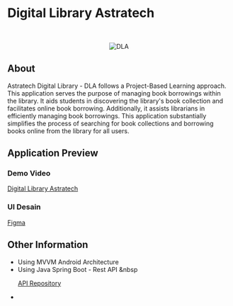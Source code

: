 # Digital Library Astratech
</br>
<p align="center"> <img src="https://github.com/R-04-maker/DLA/assets/72561531/c2c28651-e624-4a40-8ed3-b69c23fc97fd" alt="DLA" /> </p>

## About
Astratech Digital Library - DLA follows a Project-Based Learning approach. This application serves the purpose of managing book borrowings within the library. It aids students in discovering the library's book collection and facilitates online book borrowing. Additionally, it assists librarians in efficiently managing book borrowings. This application substantially simplifies the process of searching for book collections and borrowing books online from the library for all users.

## Application Preview

### Demo Video
<p align="left"> <a href="https://drive.google.com/file/d/1J91_qAcPx3efEezDv9czkd2qBxUO7v-O/view">Digital Library Astratech</a> </p>

### UI Desain
<p align="left"> <a href="https://www.figma.com/file/410NvlIBOfcr2Mk6ICMEML/Astratech-Digital-Library?type=design&node-id=2244%3A1442&mode=design&t=QR2NQ1Z6JPoXDPPb-1">Figma</a> </p>

## Other Information
- Using MVVM Android Architecture
- Using Java Spring Boot - Rest API
&nbsp <p align="left"> <a href="https://github.com/R-04-maker/DLA_api">API Repository</a> </p>
-  

